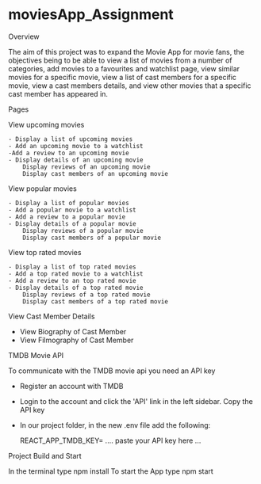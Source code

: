 # moviesApp_Assignment

Overview

The aim of this project was to expand the Movie App for movie fans, the objectives being to be able to view a list of movies from a number
of categories, add movies to a favourites and watchlist page, view similar movies for a specific movie, view a list of cast members for 
a specific movie, view a cast members details, and view other movies that a specific cast member has appeared in. 

Pages 

 View upcoming movies 
  
    - Display a list of upcoming movies
    - Add an upcoming movie to a watchlist
    -Add a review to an upcoming movie
    - Display details of an upcoming movie
        Display reviews of an upcoming movie
        Display cast members of an upcoming movie
        
View popular movies 
  
    - Display a list of popular movies
    - Add a popular movie to a watchlist
    - Add a review to a popular movie
    - Display details of a popular movie
        Display reviews of a popular movie
        Display cast members of a popular movie
        
View top rated movies 
  
    - Display a list of top rated movies
    - Add a top rated movie to a watchlist
    - Add a review to an top rated movie
    - Display details of a top rated movie
        Display reviews of a top rated movie
        Display cast members of a top rated movie
        
 View Cast Member Details
 
  - View Biography of Cast Member
  - View Filmography of Cast Member
        
        
        
 TMDB Movie API
 
 To communicate with the TMDB movie api you need an API key
 
 - Register an account with TMDB
 - Login to the account and click the 'API' link in the left sidebar. Copy the API key
 - In our project folder, in the new .env file add the following:
    
    REACT_APP_TMDB_KEY= .... paste your API key here ...
    
    
  Project Build and Start
  
  In the terminal type npm install
  To start the App type npm start
  
  
  
 
        
     
        
    
